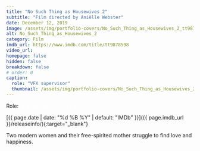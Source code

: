 ```yaml
---
title: "No Such Thing as Housewives 2"
subtitle: "Film directed by Aniëlle Webster"
date: December 12, 2019
image: /assets/img/portfolio-covers/No_Such_Thing_as_Housewives_2_tt9878598.webp
alt: No_Such_Thing_as_Housewives_2
category: Film
imdb_url: https://www.imdb.com/title/tt9878598
video_url: 
homepage: false
hidden: false
breakdown: false
# order: 0
caption:
  role: "VFX supervisor"
  thumbnail: /assets/img/portfolio-covers/No_Such_Thing_as_Housewives_2_tt9878598.webp
---
```

Role: <span style="color:white">{{ page.caption.role | default: "N/A" }}</span>

[{{ page.date | date: "%d %B %Y" | default: "IMDb" }}]({{ page.imdb_url }}/releaseinfo/){:target="_blank"}

Two modern women and their free-spirited mother struggle to find love and happiness.
